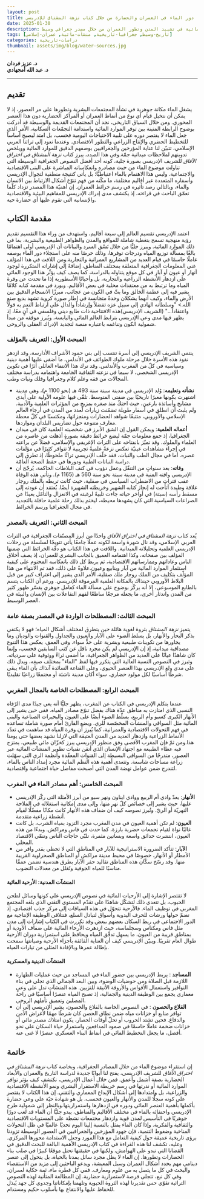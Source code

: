 ```yaml
---
layout: post
title: دور الماء في العمران والحضارة من خلال كتاب نزهة المشتاق للإدريسي
date: 2025-01-30
description: دراسة لأهمية الموارد المائية في تشييد المدن وتطور العمران من خلال مصدر جغرافي وسيط
tags: [تاريخ-وسيط, جغرافيا-تاريخية, منشآت-مائية, عمران-إسلامي]
categories: دراسات-تاريخية
thumbnail: assets/img/blog/water-sources.jpg
---
```


**د. عزيز فردان**  
**د. عبد الله أمجهادي**

---

## تقديم

يشغل الماء مكانة جوهرية في نشأة المجتمعات البشرية وتطورها على مر العصور، إذ لا يمكن أن نتخيل قيام أي نوع من أنماط العمران أو المراكز الحضارية دون هذا العنصر المحوري. ومن خلال السياق التاريخي، نجد أن المجتمعات القديمة والوسيطة قد أدركت بوضوح الرابطة المتينة بين توفر الموارد المائية واستدامة التجمّعات السكانية، الأمر الذي جعل الماء لا يقتصر دوره على تلبية الاحتياجات اليومية فحسب، بل امتد ليصبح أساساً للتخطيط الحضري والإنتاج الزراعي والتطور الاقتصادي. وعندما نعود إلى تراثنا العربي الإسلامي، تتبيّن لنا عناية المؤرخين والجغرافيين بوصفهم الدقيق للموارد المائية وويلخص تدوينهم لملاحظات ميدانية جمّة.وفي هذا الصدد، يبرز كتاب _نزهة المشتاق في اختراق الآفاق_ للشريف الإدريسي بصورة جلية، كونه أحد أفضل النصوص الجغرافية الوسيطة التي تناولت موضوع الماء من حيث مصادره وانعكاساته المباشرة على البنى الاقتصادية والاجتماعية. وليس هذا الاهتمام بالماء اعتباطيًّا؛ بل يأتي كنتيجة منطقية لتجوال الإدريسي وأسفاره المتعددة عبر أقاليم مختلفة، ما مكّنه من فهم تنوّع أشكال الارتباط بين الانسان والماء، وبالتالي رصد تأثيره في رسم خرائط العمران. إن أهميّة هذا المصدر تزداد كلّما تعمّق الباحث في قراءته، إذ يكتشف مدى إدراك الإدريسي للمفاهيم البيئية والاقتصادية والإنسانية التي تقوم عليها أي حضارة حية.

## مقدمة الكتاب

اعتمد الإدريسي تقسيم العالم إلى سبعة أقاليم، واستهدف من وراء هذا التقسيم تقديم رؤية منهجية تسمح بتغطية شاملة للمواقع والمدن والظواهر الطبيعية والبشرية، بما في ذلك الموارد المائية. ويبرز جليًّا من خلال نَسْق السرد والبيانات أن الإدريسي أولى اهتمامًا بالغًا بمسألة توزيع المياه ودرجات توفرها، وذلك حرصًا منه على استجلاء دور الماء بوصفه عاملًا حاسمًا في قيام العديد من المشاريع العمرانية والتجارية.ومن اللافت في هذا المؤلف غنى المعلومات الجغرافية المتعلقة بمختلف المناطق، إضافةً إلى إشاراته المتكررة لوجود أنهار أو عيون أو آبار في كل موقع يتناوله بالدراسة، كما يصف كيف يؤثّر هذا الوجود المائي على ازدهار الأنشطة الزراعية والتجارية، بل وأحيانًا الأسطورية إذا ما تحدث عن وفرة المياه وما ترتبط به من معتقدات محلية في بعض الأقاليم. ويورد في مقدمة كتابه كلامًا يشير فيه إلى عظمة الخالق وما بثّ في الكون من عجائب، مبرزًا الانسجام الدقيق بين الأرض والماء، وكيف أنهما يشكلان وحدةً متجانسة في إطار صورة كروية تشهد بديع صنع الله.> "وسلطانه الهادي إلى سبيل عزه تفضلاً وإرشاداً والدال على ارتباط النعم به قولاً واعتقاداً..." (الشريف الإدريسي)هذه الافتتاحية ذات طابع ديني وفلسفي في آنٍ معًا، إذ يظهر فيها مدى وعي الإدريسي بترابط العالم المائي واليابسة، ويُبرز موقفه من مبدأ شمولية الكون وتناغمه باعتباره منصة لتجديد الإدراك العقلي والروحي.

### المبحث الأول: التعريف بالمؤلف

ينتمي الشريف الإدريسي إلى أسرة تنتسب إلى بني حمود الأشراف الأدارسة، وقد ازدهر نفوذ هذه الأسرة خلال مرحلة ملوك الطوائف في الأندلس، ما أضفى عليها أهمية دينية وسياسية في كلّ من المغرب والأندلس. وقد ترك هذا الانتماء العائلي أثرًا في تكوين الإدريسي الشخصي، لا سيما في نزعته الثقافية الجامعة واهتمامه بدراسة مختلف المجالات من فقه وعلم كلام وجغرافيا وفلك ونبات وطب.

- **نشأته وتعليمه**: وُلد الإدريسي في مدينة سبتة سنة 493 هـ (نحو 1100 م)، وهي مدينة اشتهرت بكونها معبرًا تاريخيًا بين ضفتي المتوسط. تلقّى فيها علومه الأولية على أيدي مشايخ وأساتذة بارعين، حيث احتكّ منذ صغره بمزيجٍ من المؤثرات العلمية والأدبية. ولم يلبث أن انطلق في أسفار طويلة تضمّنت زيارات لعدد من المدن في أرجاء العالم الإسلامي والأوروبي، متتبعًا شواهد الحضارات ومنجزاتها، ومكتسبًا في كلّ محطة معارف متنوعة حول تضاريس البلدان ومواردها.
- **أعماله العلمية**: ويمكن القول إن الشق الأبرز في شخصيته العلمية كان في ميدان الجغرافيا، إذ جمع معلومات جمّة ليضع خرائط دقيقة بصورةٍ أذهلت من عاصره من العلماء والملوك. وقد تميّز بانفتاحه على التراث الإغريقي والإسلامي، فضلاً عن براعته في إجراء مشاهدات عينيّة تعكس نزعةً علميةً تجريبية لا تتوافر كثيرًا في مؤلفات عصره. أما في مجال الطب والنبات، فقد خلّف الإدريسي تراثًا ملحوظًا، إذ تطرق إلى دراسة النباتات الطبية ودورها في حفظ الصحة العامّة.
- **وفاته**: بعد سنواتٍ من التنقّل وعمل دؤوب في كنف البلاطات الحاكمة، يُرجّح أن الإدريسي وافته المنية في مدينة سبتة نحو سنة 560 هـ (1165 م). وتأتي هذه الوفاة عقب فتراتٍ من الاضطراب السياسي في صقلية، حيث كانت تربطه بالملك روجار علاقة وطيدة أتاحت له إنجاز كتابه الشهير وخريطته الشهيرة أيضًا. يُعتقد أن عودته إلى مسقط رأسه (سبتة) في أواخر حياته جاءت تلبيةً لرغبته في الانعزال والتأمّل بعيدًا عن الصراعات السياسية التي كان يشهدها محيطه، ليختم بذلك رحلة علمية حافلة بالتجديد في مجال الجغرافيا ورسم الخرائط.

### المبحث الثاني: التعريف بالمصدر

يُعد كتاب _نزهة المشتاق في اختراق الآفاق_ واحدًا من أبرز المصنّفات الجغرافية في التراث العربي الإسلامي، وقد نال شهرة واسعة لكونه عملًا جامعًا يأتي تتويجًا لسلسلة من رحلات الإدريسي العلمية وتحليلاته الميدانية. واللافت في هذا الكتاب هو دقّة الخرائط التي ضمنها المؤلف بين صفحاته، وكذا اهتمامه العميق بالجانب البشري للعمران، إذ يصف أخلاق الناس وعاداتهم وممارساتهم الاقتصادية، ثم يربط كل ذلك بانعكاسه المحتوم على كيفية استثمار الموارد المائية من آبار وينابيع وعيون.علاوةً على ذلك، فقد تم الانتهاء من هذا المؤلّف بتكليف من الملك روجار ملك صقلية، الأمر الذي يشير إلى اعتراف كبير من قبل البلاط الأوروبي حينذاك بالمكانة العلمية المرموقة للإدريسي. ورغم أن الكتاب يتسم بالطابع الموسوعي، إلا أنه يركّز بوضوح على مسألة الماء كعامل جوهري يفسّر ظهور كثير من المدن واندثار أخرى، ما يجعله مرجعًا ساطعًا لفهم التفاعلات بين الإنسان والبيئة في العصر الوسيط.

### المبحث الثالث: المصطلحات الواردة في المصدر بصفة عامة

يتميز _نزهة المشتاق_ بثروة لغوية هائلة حين يتطرق لمختلف أشكال المياه؛ فهو لا يكتفي بذكر البحار والأنهار، بل يسلط الضوء على الآبار والعيون والجداول والقنوات والوديان وما يجاورها من تكوينات طبيعية وبشرية على حدٍّ سواء. وفي العمق، يعكس هذا التنوع مصداقية ميدانية، إذ إن الإدريسي لم يكن مجرد ناقل عن كتب السابقين فحسب، وإنما كان شاهدًا عيانًا على العديد من الظواهر الجغرافية، ما أضفى ثراءً ووثوقية على سردياته. وتبرز في النصوص النسبة العالية التي يتكرر فيها لفظ "الماء" بمختلف صيغه، ويدل ذلك على مدى ولع الإدريسي بهذا العنصر الحيوي، وعلى القناعة السائدة آنذاك بأن الماء يبقى شرطًا أساسيًا لكل مولود حضاري، سواء أكان مدينة ناشئة أو مجتمعًا زراعيًا تقليديًا.

### المبحث الرابع: المصطلحات الخاصة بالمجال المغربي

عندما يتكلم الإدريسي في الكتاب عن المغرب، يظهر جليًّا أنه يعي جيدًا مدى الرّفاه النسبي الذي امتازت به مناطق عدّة هناك بفضل تنوّع مصادر المياه. ففي حين يشير إلى الأنهار الكبرى كسبو وأم الربيع، يسلّط الضوء أيضًا على العيون والبحيرات الصناعية والبنى المائية مثل السواقي والمنشآت المخصّصة للري. ويضع القارئ أمام صورة شاملة تساعده في فهم التحولات الاقتصادية والعمرانية، كما يُبرز أن وفرة المياه قد ساهمت في تعدّد الأنماط الزراعية وازدهار العديد من المدن العتيقة التي لازلنا نشهد بعضها حتى يومنا هذا.ومن ثمّ فإن المغرب الأقصى وفق منظور الإدريسي يبرز كخزّان مائي طبيعي، يمتزج فيه عطاء الطبيعة مع اجتهاد الإنسان الذي أتقن تقنيات تطوير المنشآت المائية عبر العصور، متدرجًا من السواقي البسيطة إلى القنوات المعقّدة وأنظمة الري التي سهّلت زراعة مساحات شاسعة. وتتعدى أهمية هذه النظم المائية مجرد إمداد الناس بالماء، لتندرج ضمن عوامل نهضة المدن التي أصبحت مفاصل حياة اجتماعية واقتصادية.

### المبحث الخامس: أهم مصادر الماء في المغرب

- **الأنهار**: يعدّ وادي أم الربيع ووادي ايناون ونهر سبو من أبرز الأمثلة التي ركّز الإدريسي عليها، حيث يشير إلى خصائص كلّ نهر منها، وإلى مدى إمكانية استغلاله في الملاحة النهريّة أو الريّ. وتُبرز نصوصه كيف أن ضفاف هذه الأنهار كانت مكانًا مفضّلًا لقيام أنشطة زراعية متقدمة.
- **العيون**: لم تكن أهمية العيون في مدن المغرب مجرد التزود بمياه الشرب، بل كانت غالبًا نواة لقيام تجمعات حضرية بارزة، كما حدث في فاس ومراكش. وبدءًا من هذه العيون، انتشرت حدائق واسعة وبساتين مثمرة، تلبّي حاجات الناس وتنمّي الاقتصاد المحلي.
- **الآبار**: تتأكد الضرورة الاستراتيجية للآبار في المناطق التي لا تحظى بقدر وافر من الأمطار أو الأنهار، خصوصًا في محيط مدينة مراكش أو المناطق الصحراوية القريبة منها. وقد رسّخ سكّان هذه المناطق تقاليد حفر الآبار بطرق هندسية تضمن عمقًا مناسبًا للمياه الجوفية وتُقلل من معدلات النضوب.

#### المنشآت المدنية: الأرحية المائية

لا تقتصر الإشارة إلى الأرحيات المائية في نصوص الإدريسي على كونها وسائل لطحن الحبوب، بل تتعدى ذلك لتشكّل شاهدًا على تقدّم المستوى التقني الذي بلغه المجتمع المغربي في توظيف الماء. فالأرحية تتحوّل في هذه السياقات إلى مركز جذب اقتصادي، إذ تضمّ حولها ورشات للحرف اليدوية وأسواق لتبادل السلع، فتتلاقى الوظيفة الإنتاجية مع الدور الاجتماعي في ربط السكان بعضهم ببعض.وقد تكررت في الكتاب إشارات إلى مدن مثل فاس ومكناس وسجلماسة، حيث ازدهرت الأرحاء المائية على ضفاف الأودية أو بمناطق قريبة من العيون، ما يسهل تدفّق المياه ويحافظ على استمرارية دوران الأرحية طوال العام تقريبًا. ويبيّن الإدريسي كيف أن العناية الفائقة بأجزاء الأرحية وصيانتها سمحت بإطالة عمرها وبالإفادة المثلى من تيارات المياه.

#### المنشآت الدينية والعسكرية

- **المساجد** : يربط الإدريسي بين حضور الماء في المساجد من حيث عمليات الطهارة اللازمة قبل الصلاة ومن حوضيات الوضوء، وبين البعد الجمالي الذي تجلى في بناء النوافير واستعمال الأقواس والأروقة الأنيقة للتزيين. هذه المنشآت تدل على وعيٍ معماري يجمع بين الوظيفة الدينية والجمالية، إذ تصبح المياه عنصرًا أساسيًا في راحة المصلين وتعميق تأملهم الروحي.
- **القلاع والحصون** : في النصوص الخاصة بالقلاع والحصون، يشير الإدريسي إلى أن توافر منابع أو خزانات مياه ضمن نطاق الحصن كان شرطًا مهمًا لأغراض الأمن والدفاع. فحين تشتد الحروب أو تحلّ أوقات الحصار، يكون امتلاك مصدر مائي أو خزانات ضخمة عاملًا حاسمًا في صمود المدافعين واستمرار حياة السكان على نحو أفضل، ما يجعل التخطيط المائي في أنماط البناء العسكري عنصرًا لا غنى عنه.

## خاتمة

إن استقراء موضوع الماء من خلال المصادر الجغرافية، وبخاصة كتاب _نزهة المشتاق في اختراق الآفاق_ للشريف الإدريسي، يفتح لنا أبوابًا جديدة لدراسة التاريخ والعمران والأبعاد الحضارية بصفة أشمل وأعمق. فمن خلال أعمال الإدريسي، نكتشف كيف يؤثر توافر الموارد المائية أو ندرتها في رسم خريطة الاستقرار البشري ونمو الأنشطة الاقتصادية والزراعية، بل وامتدادها إلى أشكال الإبداع المعماري والتقني. إن هذا الكتاب لا يقتصر على كونه سجلًّا للمدن والأنهار والعيون فحسب، بل هو شهادة حيّة على وعي حضارة بأكملها بأهمية العنصر المائي ودوره في ازدهارها واستمراريتها.وبالنظر إلى شمولية طرح الإدريسي واحتفائه بالماء في مختلف الأقاليم والمناطق، يبدو جليًّا أن الماء قد لعب دورًا جوهريًا في التأسيس لمدن قوية وازدهار مجتمعات نشطة على المستويات الاقتصادية والثقافية والفكرية. وإذا كان الماء يمثل بالنسبة إلينا اليوم تحديًا عالميًا في ظل التحولات المناخية وضغوط التنمية، فإن جهود المؤرخين والجغرافيين في العصور الوسيطة تزودنا برؤى تاريخية عميقة حول كيفية التعامل مع هذا المورد وجعل الاستدامة محورها المركزي.
وعليه، تكشف لنا هذه القراءة في كتاب الإدريسي الأهمية البالغة للبحث الدقيق في القضايا التي تبدو على الهوامش، ولكنها في حقيقتها تحتل موقعًا كبيرًا في صلب بناء الحضارات وتطورها. إن الماء لا يظل مجرد سائل يمدنا بالحياة، بل يتحول إلى عنصر دينامي مهم يحدد أشكال العمران وسبل المعيشة، ويدعو الباحثين إلى مزيد من الاستقصاء والبحث في كل ما يتصل به من علوم ومعارف. ففي كل قطرة ماء، ثمة حكاية لعمران، وفي كل نبع، تتجلى فرصة لاستمرارية حضارية. إن المطالعة المتأنية لهذه النصوص التراثية تقوّي حس تقديرنا لهذه الثروة الحيوية وتلهمنا بإمكاناتنا وجدوى كل جهد يُبذل للحفاظ عليها والانتفاع بها بأسلوب حكيم ومستدام.
